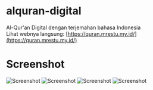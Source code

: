 # alquran-digital
Al-Qur'an Digital dengan terjemahan bahasa Indonesia<br>
Lihat webnya langsung: [https://quran.mrestu.my.id/](https://quran.mrestu.my.id/)

# Screenshot
![Screenshot](screenshot/Screenshot_2023-07-16-09-42-47-71.jpg)
![Screenshot](screenshot/Screenshot_2023-07-16-09-42-53-74.jpg)
![Screenshot](screenshot/Screenshot_2023-07-16-09-43-03-37.jpg)
![Screenshot](screenshot/Screenshot_2023-07-16-09-43-09-37.jpg)
